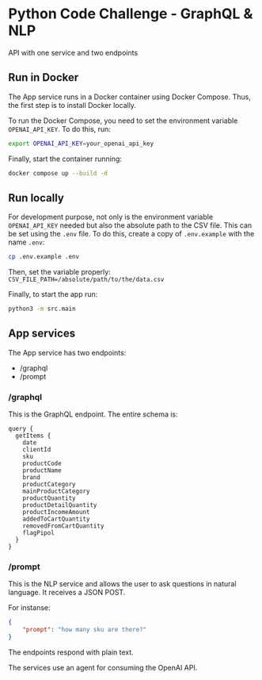 # Python Code Challenge - GraphQL & NLP

API with one service and two endpoints

## Run in Docker

The App service runs in a Docker container using Docker Compose. Thus, the first step is to install Docker locally.

To run the Docker Compose, you need to set the environment variable `OPENAI_API_KEY`. To do this, run:

```bash
export OPENAI_API_KEY=your_openai_api_key
```

Finally, start the container running:

```bash
docker compose up --build -d
```

## Run locally

For development purpose, not only is the environment variable `OPENAI_API_KEY` needed but also the absolute path to the CSV file. This can be set using the `.env` file. To do this, create a copy of `.env.example` with the name `.env`:

```bash
cp .env.example .env
```

Then, set the variable properly: `CSV_FILE_PATH=/absolute/path/to/the/data.csv`

Finally, to start the app run:

```bash
python3 -m src.main
```

## App services

The App service has two endpoints:
- /graphql
- /prompt

### /graphql

This is the GraphQL endpoint. The entire schema is:

```
query {
  getItems {
    date
    clientId
    sku
    productCode
    productName
    brand
    productCategory
    mainProductCategory
    productQuantity
    productDetailQuantity
    productIncomeAmount
    addedToCartQuantity
    removedFromCartQuantity
    flagPipol
  }
}
```

### /prompt

This is the NLP service and allows the user to ask questions in natural language. It receives a JSON POST.

For instanse:

```json
{ 
    "prompt": "how many sku are there?"
}
```

The endpoints respond with plain text.

The services use an agent for consuming the OpenAI API.